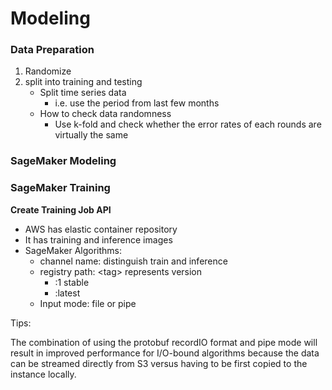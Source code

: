 # Modeling

### Data Preparation

1. Randomize
2. split into training and testing
   - Split time series data
     - i.e. use the period from last few months
   - How to check data randomness
     - Use k-fold and check whether the error rates of each rounds are virtually the same

### SageMaker Modeling

### SageMaker Training

**Create Training  Job API**

- AWS has elastic container repository
- It has training and inference images
- SageMaker Algorithms:
  - channel name: distinguish train and inference
  - registry path: \<tag\> represents version
    - :1 stable
    - :latest
  - Input mode: file or pipe

Tips:

The combination of using the protobuf recordIO format and pipe mode will result in improved performance for I/O-bound algorithms because the  data can be streamed directly from S3 versus having to be first copied  to the instance locally.